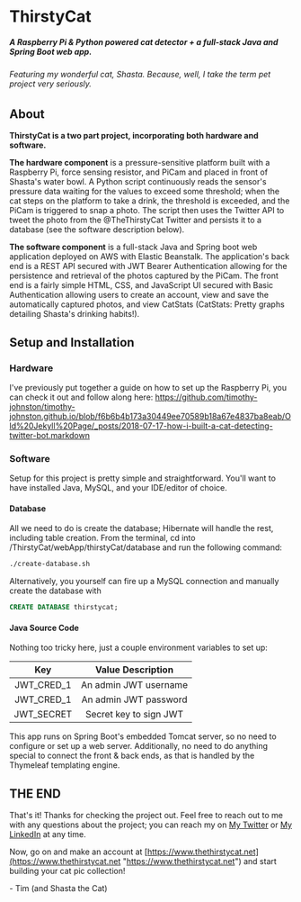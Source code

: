 # ThirstyCat
##### A Raspberry Pi & Python powered cat detector + a full-stack Java and Spring Boot web app.
###### Featuring my wonderful cat, Shasta. Because, well, I take the term *pet* project very seriously.


## About

**ThirstyCat is a two part project, incorporating both hardware and software.**

**The hardware component** is a pressure-sensitive platform built with a Raspberry Pi, force sensing resistor, and PiCam and placed in front of Shasta's water bowl. A Python script continuously reads the sensor's pressure data waiting for the values to exceed some threshold; when the cat steps on the platform to take a drink, the threshold is exceeded, and the PiCam is triggered to snap a photo. The script then uses the Twitter API to tweet the photo from the @TheThirstyCat Twitter and persists it to a database (see the software description below).

**The software component** is a full-stack Java and Spring boot web application deployed on AWS with Elastic Beanstalk. The application's back end is a REST API secured with JWT Bearer Authentication allowing for the persistence and retrieval of the photos captured by the PiCam. The front end is a fairly simple HTML, CSS, and JavaScript UI secured with Basic Authentication allowing users to create an account, view and save the automatically captured photos, and view CatStats (CatStats:  Pretty graphs detailing Shasta's drinking habits!).

## Setup and Installation
### Hardware
I've previously put together a guide on how to set up the Raspberry Pi, you can check it out and follow along here:
https://github.com/timothy-johnston/timothy-johnston.github.io/blob/f6b6b4b173a30449ee70589b18a67e4837ba8eab/Old%20Jekyll%20Page/_posts/2018-07-17-how-i-built-a-cat-detecting-twitter-bot.markdown

### Software
Setup for this project is pretty simple and straightforward. You'll want to have installed Java, MySQL, and your IDE/editor of choice.
#### Database
All we need to do is create the database; Hibernate will handle the rest, including table creation. From the terminal, cd into /ThirstyCat/webApp/thirstyCat/database and run the following command:
```bash
./create-database.sh
```
Alternatively, you yourself can fire up a MySQL connection and manually create the database with
```sql
CREATE DATABASE thirstycat;
```
#### Java Source Code
Nothing too tricky here, just a couple environment variables to set up:

| Key  | Value Description |
| :------------: |:---------------:|
| JWT_CRED_1      | An admin JWT username |
| JWT_CRED_1      | An admin JWT password         |
| JWT_SECRET | Secret key to sign JWT        |

This app runs on Spring Boot's embedded Tomcat server, so no need to configure or set up a web server.  Additionally, no need to do anything special to connect the front & back ends, as that is handled by the Thymeleaf templating engine.
<br>
## THE END
That's it! Thanks for checking the project out. Feel free to reach out to me with any questions about the project; you can reach my on [My Twitter](https://twitter.com/TimJohnston_11 "Twitter") or [My LinkedIn](https://www.linkedin.com/in/timothyejohnston/ "My LinkedIn") at any time.


Now, go on and make an account at [https://www.thethirstycat.net](https://www.thethirstycat.net "https://www.thethirstycat.net") and start building your cat pic collection!

\- Tim (and Shasta the Cat)


